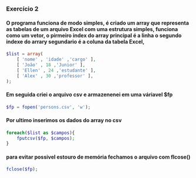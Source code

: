 ### Exercício 2

#### O programa funciona de modo simples, é criado um array que representa as tabelas de um arquivo Excel com uma estrutura simples, funciona como um vetor, o pirmeiro index do array principal é a linha o segundo indexe do arrary segundario é a coluna da tabela Excel, 
~~~php
$list = array(
    [ 'nome' , 'idade' ,'cargo' ],
    [ 'João' , 18 ,'Junior' ],
    [ 'Ellen' , 24 ,'estudante' ],
    [ 'Alex' , 30 ,'professor' ],
);
~~~
#### Em seguida criei o arquivo csv e armazenenei em uma váriavel $fp

~~~php
$fp = fopen('persons.csv', 'w');
~~~
#### Por ultimo inserimos os dados do array no csv 
~~~php
foreach($list as $campos){
    fputcsv($fp, $campos);
}
~~~

#### para evitar possivel estouro de memória fechamos o arquivo com flcose()
~~~php
fclose($fp);
~~~

